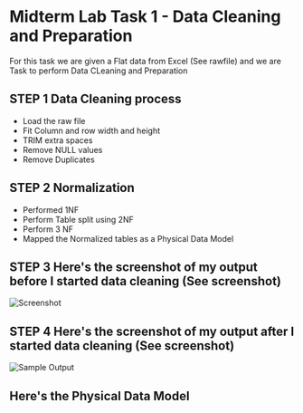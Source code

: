 # Midterm Lab Task 1 - Data Cleaning and Preparation
For this task we are given a Flat data from Excel (See rawfile) and we are Task to perform Data CLeaning and Preparation 
## STEP 1 Data Cleaning process
- Load the raw file
- Fit Column and row width and height
- TRIM extra spaces
- Remove NULL values
- Remove Duplicates
## STEP 2 Normalization 
- Performed 1NF
- Perform Table split using 2NF
- Perform 3 NF
- Mapped the Normalized tables as a Physical Data Model
## STEP 3 Here's the screenshot of my output before I started data cleaning (See screenshot)
![Screenshot](images/Screenshot%202025-03-06%20195320.png)

## STEP 4 Here's the screenshot of my output after I started data cleaning (See screenshot)
![Sample Output](images/ss.PNG)
## Here's the Physical Data Model
